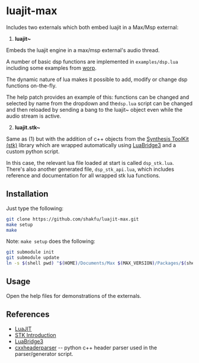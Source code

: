 # luajit-max

Includes two externals which both embed luajit in a Max/Msp external:

1. **luajit~**

Embeds the luajit engine in a max/msp external's audio thread.

A number of basic dsp functions are implemented in `examples/dsp.lua` including some examples from [worp](https://github.com/zevv/worp).

The dynamic nature of lua makes it possible to add, modify or change dsp functions on-the-fly. 

The help patch provides an example of this: functions can be changed and selected by name from the dropdown and the`dsp.lua` script can be changed and then reloaded by sending a bang to the luajit~ object even while the audio stream is active.


2. **luajit.stk~**

Same as (1) but with the addition of c++ objects from the [Synthesis ToolKit (stk)](https://github.com/thestk/stk) library which are wrapped automatically using [LuaBridge3](https://github.com/kunitoki/LuaBridge3) and a custom python script.

In this case, the relevant lua file loaded at start is called `dsp_stk.lua`. There's also another generated file, `dsp_stk_api.lua`, which includes reference and documentation for all wrapped stk lua functions.


## Installation

Just type the following:

```bash
git clone https://github.com/shakfu/luajit-max.git
make setup
make
```

Note: `make setup` does the following:

```bash
git submodule init
git submodule update
ln -s $(shell pwd) "$(HOME)/Documents/Max $(MAX_VERSION)/Packages/$(shell basename `pwd`)"
```

## Usage

Open the help files for demonstrations of the externals.


## References

- [LuaJIT](https://luajit.org)
- [STK Introduction](http://www.music.mcgill.ca/~gary/307/week8/stk.html)
- [LuaBridge3](https://github.com/kunitoki/LuaBridge3)
- [cxxheaderparser](https://github.com/robotpy/cxxheaderparser) -- python c++ header parser used in the parser/generator script.

